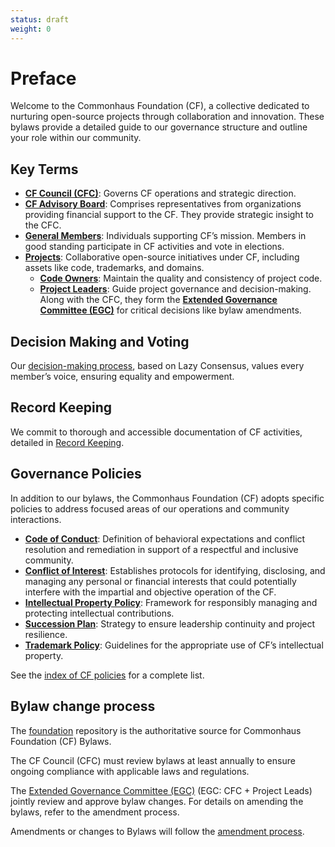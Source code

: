 ```yaml
---
status: draft
weight: 0
---
```

# Preface

Welcome to the Commonhaus Foundation (CF), a collective dedicated to nurturing open-source projects through collaboration and innovation. These bylaws provide a detailed guide to our governance structure and outline your role within our community.

## Key Terms

- **[CF Council (CFC)][cfc]**: Governs CF operations and strategic direction.
- **[CF Advisory Board][cfab]**: Comprises representatives from organizations providing financial support to the CF. They provide strategic insight to the CFC.
- **[General Members][membership]**: Individuals supporting CF’s mission. Members in good standing participate in CF activities and vote in elections.
- **[Projects][project]**: Collaborative open-source initiatives under CF, including assets like code, trademarks, and domains.
  - **[Code Owners][plco]**: Maintain the quality and consistency of project code.
  - **[Project Leaders][plco]**: Guide project governance and decision-making. Along with the CFC, they form the [**Extended Governance Committee (EGC)**][egc] for critical decisions like bylaw amendments.

## Decision Making and Voting

Our [decision-making process][cf-decision-making], based on Lazy Consensus, values every member’s voice, ensuring equality and empowerment.

## Record Keeping

We commit to thorough and accessible documentation of CF activities, detailed in [Record Keeping][records].

## Governance Policies

In addition to our bylaws, the Commonhaus Foundation (CF) adopts specific policies to address focused areas of our operations and community interactions.

- [**Code of Conduct**][policy-coc]: Definition of behavioral expectations and conflict resolution and remediation in support of a respectful and inclusive community.
- [**Conflict of Interest**][policy-coi]: Establishes protocols for identifying, disclosing, and managing any personal or financial interests that could potentially interfere with the impartial and objective operation of the CF.
- [**Intellectual Property Policy**][policy-ip]: Framework for responsibly managing and protecting intellectual contributions.
- [**Succession Plan**][policy-sp]: Strategy to ensure leadership continuity and project resilience.
- [**Trademark Policy**][policy-tp]: Guidelines for the appropriate use of CF’s intellectual property.

See the [index of CF policies][policy-index] for a complete list.

## Bylaw change process

The [foundation][] repository is the authoritative source for Commonhaus Foundation (CF) Bylaws.

The CF Council (CFC) must review bylaws at least annually to ensure ongoing compliance with applicable laws and regulations.

The [Extended Governance Committee (EGC)][egc] (EGC: CFC + Project Leads) jointly review and approve bylaw changes. For details on amending the bylaws, refer to the amendment process.

Amendments or changes to Bylaws will follow the [amendment process][].

[amendment process]: ./8-amendments.md
[cf-decision-making]: ./5-decision-making.md
[cfab]: ./4-cf-advisory-board.md
[cfc]: ./3-cf-council.md
[egc]: ./3-cf-council.md#extended-governance-committee-egc
[foundation]: https://github.com/commonhaus/foundation-draft
[membership]: ./2-cf-membership.md#general-members
[plco]: ./2-cf-membership.md#project-leaders-and-code-owners
[policy-index]: ../policies/
[policy-coc]: ../policies/code-of-conduct.md
[policy-coi]: ../policies/conflict-of-interest.md
[policy-ip]: ../policies/ip-policy.md
[policy-sp]: ../policies/succession-plan.md
[policy-tp]: ../policies/trademark-policy.md
[project]: ./2-cf-membership.md#projects
[records]: ./6-notice-records.md
